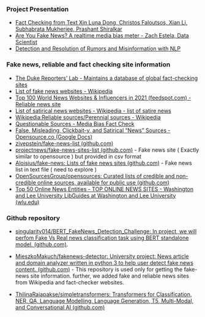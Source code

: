 ### **Project Presentation** 

 - [Fact Checking from Text Xin Luna Dong, Christos Faloutsos, Xian Li, Subhabrata Mukherjee, Prashant Shiralkar](https://docs.google.com/presentation/d/1TOeXcNwxm_HwBRANKUMNQl8hV1jgYxFRwO6gdoR3WCM/edit#slide=id.g3fc83e4195_2_79)
 - [Are You Fake News? A realtime media bias meter - Zach Estela, Data Scientist](https://docs.google.com/presentation/d/1wwnTx0hKB2MJXGPBHbAzElQnCPKH4UFicfnrzsxQG2g/edit#slide=id.p5)
 - [Detection and Resolution of Rumors and Misinformation with NLP](https://docs.google.com/presentation/d/1ZBVPtHcVgJW2c_ibrdVuoCH7sU9ha8NS7Fq9GCnBnls/edit#slide=id.ga2d9202737_1_1455)


### **Fake news, reliable and fact checking site information**

- [The Duke Reporters’ Lab - Maintains a database of global fact-checking sites](https://reporterslab.org/fact-checking/)
- [List of fake news websites - Wikipedia](https://en.wikipedia.org/wiki/List_of_fake_news_websites)
- [Top 100 World News Websites & Influencers in 2021 (feedspot.com) - Reliable news site](https://blog.feedspot.com/world_news_blogs/)
- [List of satirical news websites - Wikipedia  - list of satire news](https://en.wikipedia.org/wiki/List_of_satirical_news_websites)
- [Wikipedia:Reliable sources/Perennial sources - Wikipedia](https://en.wikipedia.org/wiki/Wikipedia:Reliable_sources/Perennial_sources)
- [Questionable Sources - Media Bias Fact Check](https://mediabiasfactcheck.com/fake-news)
- [False, Misleading, Clickbait-y, and Satirical “News” Sources - Opensource.co (Google Docs)](https://docs.google.com/document/d/10eA5-mCZLSS4MQY5QGb5ewC3VAL6pLkT53V_81ZyitM/preview)
- [zivepstein/fake-news-list (github.com)](https://github.com/zivepstein/fake-news-list)
- [projectnews/fake-news-sites-list (github.com)](https://github.com/projectnews/fake-news-sites-list) - Fake news site ( Exactly similar to opensource ) but provided in csv format 
- [Aloisius/fake-news: Lists of fake news sites (github.com)](https://github.com/Aloisius/fake-news) - Fake news list in text file ( need to explore )
- [OpenSourcesGroup/opensources: Curated lists of credible and non-credible online sources, available for public use (github.com)](https://github.com/OpenSourcesGroup/opensources)
- [Top 50 Online News Entities - TOP ONLINE NEWS SITES - Washington and Lee University LibGuides at Washington and Lee University (wlu.edu)](https://libguides.wlu.edu/c.php?g=357505&p=2412837)

### **Github repository**

- [singularity014/BERT_FakeNews_Detection_Challenge: In project, we will perfom Fake Vs Real news classification task using BERT standalone model. (github.com)](https://github.com/singularity014/BERT_FakeNews_Detection_Challenge).

- [MieszkoMakuch/fakenews-detector: University project: News article and domain analyzer written in python 3 to help user detect fake news content. (github.com)](https://github.com/MieszkoMakuch/fakenews-detector) - This repository is used only for getting the fake-news site information. further, we added fake and reliable news sites from Wikipedia and fact-checker websites.

- [ThilinaRajapakse/simpletransformers: Transformers for Classification, NER, QA, Language Modelling, Language Generation, T5, Multi-Modal, and Conversational AI (github.com)](https://github.com/ThilinaRajapakse/simpletransformers)